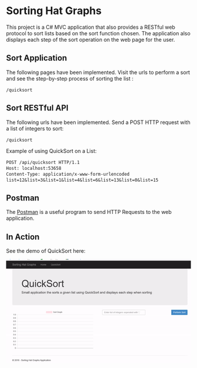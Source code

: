 Sorting Hat Graphs
===================
This project is a C# MVC application that also provides a RESTful web protocol to sort lists based on the sort function chosen. The application also displays each step of the sort operation on the web page for the user.

Sort Application
-----------------
The following pages have been implemented. Visit the urls to perform a sort and see the step-by-step process of sorting the list :
```
/quicksort
```

Sort RESTful API
-----------------
The following urls have been implemented. Send a POST HTTP request with a list of integers to sort:
```
/quicksort
```
Example of using QuickSort on a List:
```
POST /api/quicksort HTTP/1.1
Host: localhost:53658
Content-Type: application/x-www-form-urlencoded
list=12&list=3&list=1&list=4&list=6&list=13&list=0&list=15
```

Postman
-----------------
The [Postman][postmanlink] is a useful program to send HTTP Requests to the web application.

[postmanlink]: https://www.getpostman.com/

In Action
-------------
See the demo of QuickSort here:

![](quicksort-gif.gif)

